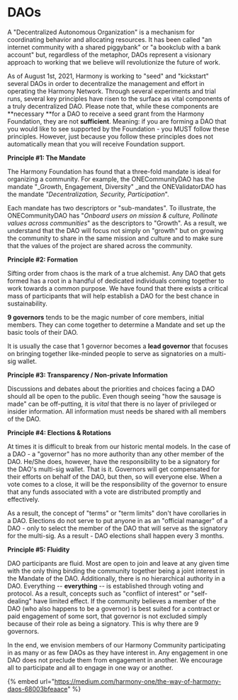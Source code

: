 # DAOs

A "Decentralized Autonomous Organization" is a mechanism for coordinating behavior and allocating resources. It has been called "an internet community with a shared piggybank" or "a bookclub with a bank account" but, regardless of the metaphor, DAOs represent a visionary approach to working that we believe will revolutionize the future of work.

As of August 1st, 2021, Harmony is working to "seed" and "kickstart" several DAOs in order to decentralize the management and effort in operating the Harmony Network. Through several experiments and trial runs, several key principles have risen to the surface as vital components of a truly decentralized DAO. Please note that, while these components are **necessary **for a DAO to receive a seed grant from the Harmony Foundation, they are not **sufficient**.  Meaning: if you are forming a DAO that you would like to see supported by the Foundation - you MUST follow these principles. However, just because you follow these principles does not automatically mean that you will receive Foundation support.

**Principle #1: The Mandate**

The Harmony Foundation has found that a three-fold mandate is ideal for organizing a community. For example, the ONECommunityDAO has the mandate "_Growth, Engagement, Diversity" _and the ONEValidatorDAO has the mandate _"Decentralization, Security, Participation_".&#x20;

Each mandate has two descriptors or "sub-mandates". To illustrate, the ONECommunityDAO has "_Onboard users on mission & culture, Pollinate values across communities_" as the descriptors to "Growth". As a result, we understand that the DAO will focus not simply on "growth" but on growing the community to share in the same mission and culture and to make sure that the values of the project are shared across the community.&#x20;

**Principle #2: Formation**

Sifting order from chaos is the mark of a true alchemist. Any DAO that gets formed has a root in a handful of dedicated individuals coming together to work towards a common purpose. We have found that there exists a critical mass of participants that will help establish a DAO for the best chance in sustainability.&#x20;

**9 governors** tends to be the magic number of core members, initial members. They can come together to determine a Mandate and set up the basic tools of their DAO.&#x20;

It is usually the case that 1 governor becomes a **lead governor** that focuses on bringing together like-minded people to serve as signatories on a multi-sig wallet.&#x20;

**Principle #3: Transparency / Non-private Information**

Discussions and debates about the priorities and choices facing a DAO should all be open to the public. Even though seeing "how the sausage is made" can be off-putting, it is _vital_ that there is no layer of privileged or insider information. All information must needs be shared with all members of the DAO.&#x20;

**Principle #4: Elections & Rotations**

At times it is difficult to break from our historic mental models. In the case of a DAO - a "governor" has no more authority than any other member of the DAO. He/She does, however, have the responsibility to be a signatory for the DAO's multi-sig wallet. That is it. Governors will get compensated for their efforts on behalf of the DAO, but then, so will everyone else. When a vote comes to a close, it will be the responsibility of the governor to ensure that any funds associated with a vote are distributed promptly and effectively.&#x20;

As a result, the concept of "terms" or "term limits" don't have corollaries in a DAO. Elections do not serve to put anyone in as an "official manager" of a DAO - only to select the member of the DAO that will serve as the signatory for the multi-sig. As a result - DAO elections shall happen every 3 months.&#x20;

**Principle #5: Fluidity**

DAO participants are fluid. Most are open to join and leave at any given time with the only thing binding the community together being a joint interest in the Mandate of the DAO. Additionally, there is no hierarchical authority in a DAO. Everything -- **everything** -- is established through voting and protocol. As a result, concepts such as "conflict of interest" or "self-dealing" have limited effect. If the community believes a member of the DAO (who also happens to be a governor) is best suited for a contract or paid engagement of some sort, that governor is not excluded simply because of their role as being a signatory. This is why there are 9 governors.&#x20;

In the end, we envision members of our Harmony Community participating in as many or as few DAOs as they have interest in. Any engagement in one DAO does not preclude them from engagement in another. We encourage all to participate and all to engage in one way or another.

{% embed url="https://medium.com/harmony-one/the-way-of-harmony-daos-68003bfeaace" %}

